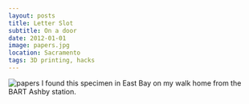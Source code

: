 ```yaml
---
layout: posts
title: Letter Slot
subtitle: On a door
date: 2012-01-01
image: papers.jpg
location: Sacramento
tags: 3D printing, hacks
---
```


![papers][papers]
I found this specimen in East Bay on my walk home from the BART Ashby station.

[papers]:images/papers.jpg
